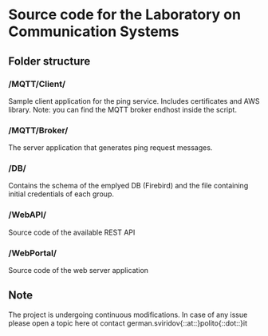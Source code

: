 # Source code for the Laboratory on Communication Systems 

## Folder structure

### /MQTT/Client/
Sample client application for the ping service. Includes certificates and AWS library. Note: you can find the MQTT broker endhost inside the script.

### /MQTT/Broker/
The server application that generates ping request messages.

### /DB/ 
Contains the schema of the emplyed DB (Firebird) and the file containing initial credentials of each group.

### /WebAPI/ 
Source code of the available REST API

### /WebPortal/
Source code of the web server application

## Note
The project is undergoing continuous modifications.
In case of any issue please open a topic here ot contact german.sviridov{::at::}polito{::dot::}it
